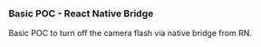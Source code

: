 ### Basic POC - React Native Bridge

Basic POC to turn off the camera flash via native bridge from RN.